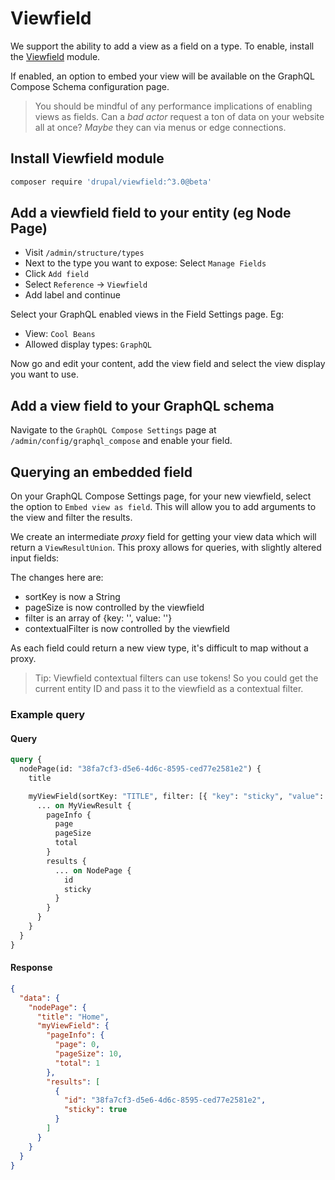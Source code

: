 # Viewfield

We support the ability to add a view as a field on a type. To enable, install the [Viewfield](https://www.drupal.org/project/viewfield) module.

If enabled, an option to embed your view will be available on the GraphQL Compose Schema configuration page.

> You should be mindful of any performance implications of enabling views as fields. Can a _bad actor_ request a ton of data on your website all at once? _Maybe_ they can via menus or edge connections.

## Install Viewfield module

```bash
composer require 'drupal/viewfield:^3.0@beta'
```

## Add a viewfield field to your entity (eg Node Page)

- Visit `/admin/structure/types`
- Next to the type you want to expose: Select `Manage Fields`
- Click `Add field`
- Select `Reference` &rarr; `Viewfield`
- Add label and continue

Select your GraphQL enabled views in the Field Settings page. Eg:

- View: `Cool Beans`
- Allowed display types: `GraphQL`

Now go and edit your content, add the view field and select the view display you want to use.

## Add a view field to your GraphQL schema

Navigate to the `GraphQL Compose Settings` page at `/admin/config/graphql_compose` and enable your field.

## Querying an embedded field

On your GraphQL Compose Settings page, for your new viewfield, select the option to `Embed view as field`. This will allow you to add arguments to the view and filter the results.

We create an intermediate _proxy_ field for getting your view data which will return a `ViewResultUnion`. This proxy allows for queries, with slightly altered input fields:

The changes here are:

- sortKey is now a String
- pageSize is now controlled by the viewfield
- filter is an array of {key: '', value: ''}
- contextualFilter is now controlled by the viewfield

As each field could return a new view type, it's difficult to map without a proxy.

> Tip: Viewfield contextual filters can use tokens! So you could get the current entity ID and pass it to the viewfield as a contextual filter.

### Example query

<!-- tabs:start -->

#### **Query**

```graphql
query {
  nodePage(id: "38fa7cf3-d5e6-4d6c-8595-ced77e2581e2") {
    title

    myViewField(sortKey: "TITLE", filter: [{ "key": "sticky", "value": "1" }]) {
      ... on MyViewResult {
        pageInfo {
          page
          pageSize
          total
        }
        results {
          ... on NodePage {
            id
            sticky
          }
        }
      }
    }
  }
}
```

#### **Response**

```json
{
  "data": {
    "nodePage": {
      "title": "Home",
      "myViewField": {
        "pageInfo": {
          "page": 0,
          "pageSize": 10,
          "total": 1
        },
        "results": [
          {
            "id": "38fa7cf3-d5e6-4d6c-8595-ced77e2581e2",
            "sticky": true
          }
        ]
      }
    }
  }
}
```

<!-- tabs:end -->
